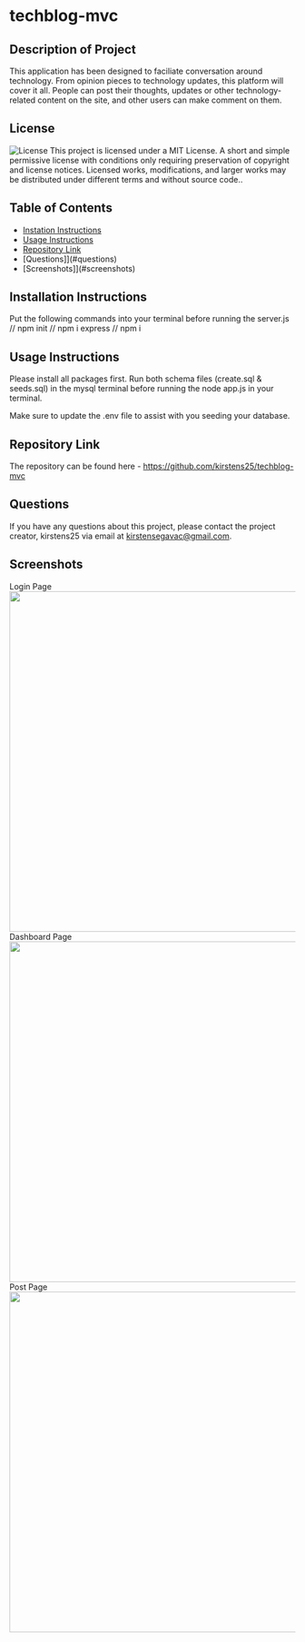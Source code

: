 # techblog-mvc

## Description of Project
This application has been designed to faciliate conversation around technology. From opinion pieces to technology updates, this platform will cover it all. People can post their thoughts, updates or other technology-related content on the site, and other users can make comment on them.

## License
![License](https://img.shields.io/badge/licence-MIT-blueviolet)
This project is licensed under a MIT License. A short and simple permissive license with conditions only requiring preservation of copyright and license notices. Licensed works, modifications, and larger works may be distributed under different terms and without source code..


## Table of Contents
- [Instation Instructions](#installation-instructions)
- [Usage Instructions](#usage-instructions)
- [Repository Link](#repository-link)
- [Questions]](#questions)
- [Screenshots]](#screenshots)

## Installation Instructions
Put the following commands into your terminal before running the server.js
// npm init
// npm i express
// npm i 

## Usage Instructions

Please install all packages first. Run both schema files (create.sql & seeds.sql) in the mysql terminal before running the node app.js in your terminal.

Make sure to update the .env file to assist with you seeding your database.

## Repository Link
The repository can be found here - https://github.com/kirstens25/techblog-mvc

## Questions
If you have any questions about this project, please contact the project creator, kirstens25 via email at kirstensegavac@gmail.com.

## Screenshots
Login Page<br><img src="./images/login.png" width="600px">
<br>
Dashboard Page <img src="./images/dashboard.png" width="600px">
<br>
Post Page <img src="./images/post.png" width="600px">